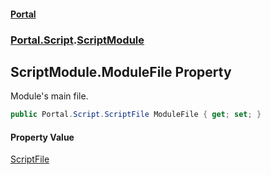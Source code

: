 #### [Portal](index.md 'index')
### [Portal.Script](Portal.Script.md 'Portal.Script').[ScriptModule](ScriptModule.md 'Portal.Script.ScriptModule')

## ScriptModule.ModuleFile Property

Module's main file.

```csharp
public Portal.Script.ScriptFile ModuleFile { get; set; }
```

#### Property Value
[ScriptFile](ScriptFile.md 'Portal.Script.ScriptFile')